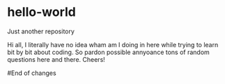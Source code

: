 # hello-world
Just another repository

Hi all, I literally have no idea wham am I doing in here while trying to learn bit by bit about coding. So pardon possible annyoance tons of random questions here and there.
Cheers!

#End of changes
